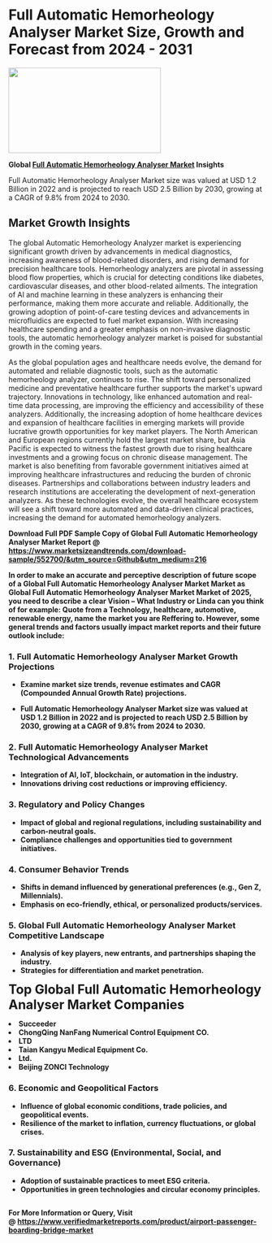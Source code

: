 <H1>Full Automatic Hemorheology Analyser Market Size, Growth and Forecast from 2024 - 2031</H1><img class="aligncenter size-medium wp-image-584254" src="https://thirdeyenews.in/wp-content/uploads/2024/09/Global-Market-Research-300x168.jpeg" alt="" width="300" height="168" /><p><strong>Global&nbsp;<a href="https://www.marketsizeandtrends.com/download-sample/552700/&amp;utm_source=Github&utm_medium=216">Full Automatic Hemorheology Analyser Market</a> Insights</strong></p><p>Full Automatic Hemorheology Analyser Market size was valued at USD 1.2 Billion in 2022 and is projected to reach USD 2.5 Billion by 2030, growing at a CAGR of 9.8% from 2024 to 2030.</p><p><h2>Market Growth Insights</h2> <p>The global Automatic Hemorheology Analyzer market is experiencing significant growth driven by advancements in medical diagnostics, increasing awareness of blood-related disorders, and rising demand for precision healthcare tools. Hemorheology analyzers are pivotal in assessing blood flow properties, which is crucial for detecting conditions like diabetes, cardiovascular diseases, and other blood-related ailments. The integration of AI and machine learning in these analyzers is enhancing their performance, making them more accurate and reliable. Additionally, the growing adoption of point-of-care testing devices and advancements in microfluidics are expected to fuel market expansion. With increasing healthcare spending and a greater emphasis on non-invasive diagnostic tools, the automatic hemorheology analyzer market is poised for substantial growth in the coming years.</p> <p><strong></strong></p> <p>As the global population ages and healthcare needs evolve, the demand for automated and reliable diagnostic tools, such as the automatic hemorheology analyzer, continues to rise. The shift toward personalized medicine and preventative healthcare further supports the market's upward trajectory. Innovations in technology, like enhanced automation and real-time data processing, are improving the efficiency and accessibility of these analyzers. Additionally, the increasing adoption of home healthcare devices and expansion of healthcare facilities in emerging markets will provide lucrative growth opportunities for key market players. The North American and European regions currently hold the largest market share, but Asia Pacific is expected to witness the fastest growth due to rising healthcare investments and a growing focus on chronic disease management. The market is also benefiting from favorable government initiatives aimed at improving healthcare infrastructures and reducing the burden of chronic diseases. Partnerships and collaborations between industry leaders and research institutions are accelerating the development of next-generation analyzers. As these technologies evolve, the overall healthcare ecosystem will see a shift toward more automated and data-driven clinical practices, increasing the demand for automated hemorheology analyzers.</p> <p><strong></p><p><span class=""><strong>Download Full PDF Sample Copy of Global Full Automatic Hemorheology Analyser Market Report</strong> @ <a href="https://www.marketsizeandtrends.com/download-sample/552700/&amp;utm_source=Github&utm_medium=216" target="_blank">https://www.marketsizeandtrends.com/download-sample/552700/&amp;utm_source=Github&utm_medium=216</a></span></p><p>In order to make an accurate and perceptive description of future scope of a Global&nbsp;Full Automatic Hemorheology Analyser Market Market as Global&nbsp;Full Automatic Hemorheology Analyser Market Market of 2025, you need to describe a clear Vision &ndash; What Industry or Linda can you think of for example: Quote from a Technology, healthcare, automotive, renewable energy, name the market you are Reffering to. However, some general trends and factors usually impact market reports and their future outlook include:</p><h3>1.&nbsp;<strong>Full Automatic Hemorheology Analyser Market Growth Projections</strong></h3><ul><li>Examine market size trends, revenue estimates and CAGR (Compounded Annual Growth Rate) projections.</li><li><p>Full Automatic Hemorheology Analyser Market size was valued at USD 1.2 Billion in 2022 and is projected to reach USD 2.5 Billion by 2030, growing at a CAGR of 9.8% from 2024 to 2030.</p></li></ul><h3>2.&nbsp;<strong>Full Automatic Hemorheology Analyser Market Technological Advancements</strong></h3><ul><li>Integration of AI, IoT, blockchain, or automation in the industry.</li><li>Innovations driving cost reductions or improving efficiency.</li></ul><h3>3.&nbsp;<strong>Regulatory and Policy Changes</strong></h3><ul><li>Impact of global and regional regulations, including sustainability and carbon-neutral goals.</li><li>Compliance challenges and opportunities tied to government initiatives.</li></ul><h3>4.&nbsp;<strong>Consumer Behavior Trends</strong></h3><ul><li>Shifts in demand influenced by generational preferences (e.g., Gen Z, Millennials).</li><li>Emphasis on eco-friendly, ethical, or personalized products/services.</li></ul><h3>5.&nbsp;<strong>Global Full Automatic Hemorheology Analyser Market Competitive Landscape</strong></h3><ul><li>Analysis of key players, new entrants, and partnerships shaping the industry.</li><li>Strategies for differentiation and market penetration.</li></ul><p data-pm-slice="1 1 []"><span style="color: inherit; font-family: inherit; font-size: 25px;">Top Global Full Automatic Hemorheology Analyser Market Companies</span></p><div class="" data-test-id=""><p><li>Succeeder</li><li> ChongQing NanFang Numerical Control Equipment CO.</li><li>LTD</li><li> Taian Kangyu Medical Equipment Co.</li><li> Ltd.</li><li> Beijing ZONCI Technology</li></p></div><h3>6.&nbsp;<strong>Economic and Geopolitical Factors</strong></h3><ul><li>Influence of global economic conditions, trade policies, and geopolitical events.</li><li>Resilience of the market to inflation, currency fluctuations, or global crises.</li></ul><h3>7.&nbsp;<strong>Sustainability and ESG (Environmental, Social, and Governance)</strong></h3><ul><li>Adoption of sustainable practices to meet ESG criteria.</li><li>Opportunities in green technologies and circular economy principles.</li></ul><h2><strong style="font-size: 14px;">For More Information or Query, Visit @&nbsp;</strong><a style="background-color: #ffffff; font-size: 14px;" href="https://www.marketsizeandtrends.com/report/full-automatic-hemorheology-analyser-market/" target="_blank">https://www.verifiedmarketreports.com/product/airport-passenger-boarding-bridge-market</a></h2>
